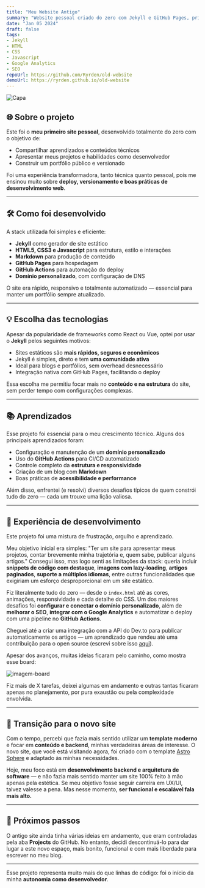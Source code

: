 ```yaml
---
title: "Meu Website Antigo"
summary: "Website pessoal criado do zero com Jekyll e GitHub Pages, priorizando performance, simplicidade e compartilhamento de conhecimento."
date: "Jan 05 2024"
draft: false
tags:
- Jekyll
- HTML
- CSS
- Javascript
- Google Analytics
- SEO
repoUrl: https://github.com/Ryrden/old-website
demoUrl: https://ryrden.github.io/old-website
---
```


![Capa](https://i.imgur.com/lB9DAHd.png)

## 🌐 Sobre o projeto

Este foi o **meu primeiro site pessoal**, desenvolvido totalmente do zero com o objetivo de:

- Compartilhar aprendizados e conteúdos técnicos  
- Apresentar meus projetos e habilidades como desenvolvedor  
- Construir um portfólio público e versionado  

Foi uma experiência transformadora, tanto técnica quanto pessoal, pois me ensinou muito sobre **deploy, versionamento e boas práticas de desenvolvimento web**.

---

## 🛠️ Como foi desenvolvido

A stack utilizada foi simples e eficiente:

- **Jekyll** como gerador de site estático  
- **HTML5, CSS3 e Javascript** para estrutura, estilo e interações  
- **Markdown** para produção de conteúdo  
- **GitHub Pages** para hospedagem  
- **GitHub Actions** para automação do deploy  
- **Domínio personalizado**, com configuração de DNS  

O site era rápido, responsivo e totalmente automatizado — essencial para manter um portfólio sempre atualizado.

---

## 💡 Escolha das tecnologias

Apesar da popularidade de frameworks como React ou Vue, optei por usar o **Jekyll** pelos seguintes motivos:

- Sites estáticos são **mais rápidos, seguros e econômicos**  
- Jekyll é simples, direto e tem **uma comunidade ativa**  
- Ideal para blogs e portfólios, sem overhead desnecessário  
- Integração nativa com GitHub Pages, facilitando o deploy  

Essa escolha me permitiu focar mais no **conteúdo e na estrutura** do site, sem perder tempo com configurações complexas.

---

## 📚 Aprendizados

Esse projeto foi essencial para o meu crescimento técnico. Alguns dos principais aprendizados foram:

- Configuração e manutenção de um **domínio personalizado**  
- Uso do **GitHub Actions** para CI/CD automatizado  
- Controle completo da **estrutura e responsividade**  
- Criação de um blog com **Markdown**  
- Boas práticas de **acessibilidade e performance**  

Além disso, enfrentei (e resolvi) diversos desafios típicos de quem constrói tudo do zero — cada um trouxe uma lição valiosa.

---

## 🧠 Experiência de desenvolvimento

Este projeto foi uma mistura de frustração, orgulho e aprendizado.

Meu objetivo inicial era simples: "Ter um site para apresentar meus projetos, contar brevemente minha trajetória e, quem sabe, publicar alguns artigos." Consegui isso, mas logo senti as limitações da stack: queria incluir **snippets de código com destaque**, **imagens com lazy-loading**, **artigos paginados**, **suporte a múltiplos idiomas**, entre outras funcionalidades que exigiriam um esforço desproporcional em um site estático.

Fiz literalmente tudo do zero — desde o `index.html` até as cores, animações, responsividade e cada detalhe do CSS. Um dos maiores desafios foi **configurar e conectar o domínio personalizado**, além de **melhorar o SEO**, **integrar com o Google Analytics** e automatizar o deploy com uma pipeline no **GitHub Actions**.

Cheguei até a criar uma integração com a API do Dev.to para publicar automaticamente os artigos — um aprendizado que rendeu até uma contribuição para o open source (escrevi sobre isso [aqui](link)).

Apesar dos avanços, muitas ideias ficaram pelo caminho, como mostra esse board:

![imagem-board](https://i.imgur.com/qwl35NI.png)

Fiz mais de X tarefas, deixei algumas em andamento e outras tantas ficaram apenas no planejamento, por pura exaustão ou pela complexidade envolvida.

---

## 🔁 Transição para o novo site

Com o tempo, percebi que fazia mais sentido utilizar um **template moderno** e focar em **conteúdo e backend**, minhas verdadeiras áreas de interesse. O novo site, que você está visitando agora, foi criado com o template [Astro Sphere](https://github.com/markhorn-dev/astro-sphere) e adaptado às minhas necessidades.

Hoje, meu foco está em **desenvolvimento backend e arquitetura de software** — e não fazia mais sentido manter um site 100% feito à mão apenas pela estética. Se meu objetivo fosse seguir carreira em UX/UI, talvez valesse a pena. Mas nesse momento, **ser funcional e escalável fala mais alto.**

---

## 🔮 Próximos passos

O antigo site ainda tinha várias ideias em andamento, que eram controladas pela aba **Projects** do GitHub. No entanto, decidi descontinuá-lo para dar lugar a este novo espaço, mais bonito, funcional e com mais liberdade para escrever no meu blog.

---

Esse projeto representa muito mais do que linhas de código: foi o início da minha **autonomia como desenvolvedor**.

